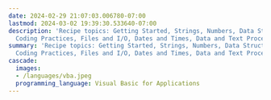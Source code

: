 ```yaml
---
date: 2024-02-29 21:07:03.006780-07:00
lastmod: 2024-03-02 19:39:30.533640-07:00
description: 'Recipe topics: Getting Started, Strings, Numbers, Data Structures, Good
  Coding Practices, Files and I/O, Dates and Times, Data and Text Processing,…'
summary: 'Recipe topics: Getting Started, Strings, Numbers, Data Structures, Good
  Coding Practices, Files and I/O, Dates and Times, Data and Text Processing,…'
cascade:
  images:
  - /languages/vba.jpeg
  programming_language: Visual Basic for Applications
---
```

